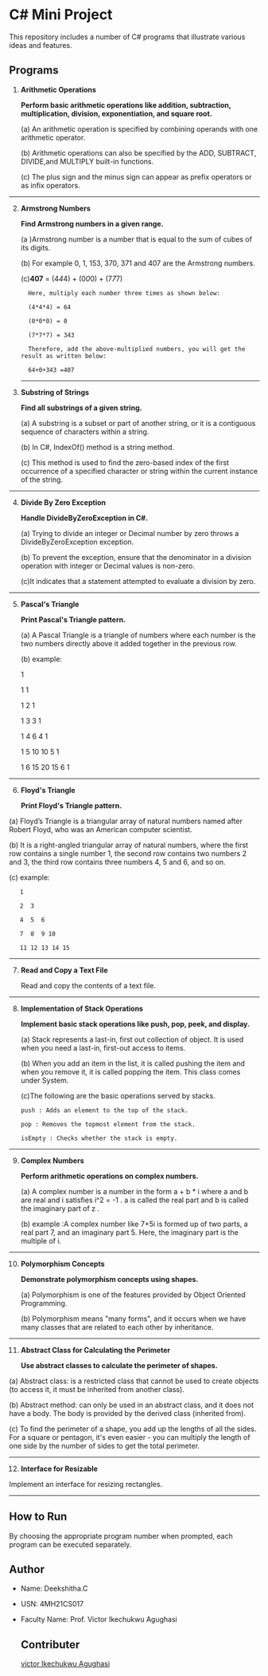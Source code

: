 
# C# Mini Project

This repository includes a number of C# programs that illustrate various ideas and features.

## Programs

1. **Arithmetic Operations**

    **Perform basic arithmetic operations like addition, subtraction, multiplication, division, exponentiation, and square root.**

   (a) An arithmetic operation is specified by combining operands with one arithmetic operator.
   
   (b) Arithmetic operations can also be specified by the ADD, SUBTRACT, DIVIDE,and MULTIPLY built-in functions.
   
   (c) The plus sign and the minus sign can appear as prefix operators or as infix operators.
   
   
 ********************************************************************************************************************************************
 
2. **Armstrong Numbers**
   
    **Find Armstrong numbers in a given range.**
   
   (a )Armstrong number is a number that is equal to the sum of cubes of its digits.

   (b) For example 0, 1, 153, 370, 371 and 407 are the Armstrong numbers.

   (c)**407** = (4*4*4) + (0*0*0) + (7*7*7)

         Here, multiply each number three times as shown below:

         (4*4*4) = 64

         (0*0*0) = 0

         (7*7*7) = 343

         Therefore, add the above-multiplied numbers, you will get the result as written below:

         64+0+343 =407
   
    *********************************************************************************************************************************************
4. **Substring of Strings**
   
   **Find all substrings of a given string.**

   (a) A substring is a subset or part of another string, or it is a contiguous sequence of characters within a string.

   (b) In C#, IndexOf() method is a string method.

   (c) This method is used to find the zero-based index of the first occurrence of a specified character or string within the current instance of the string.
   
   
 *********************************************************************************************************************************************
4. **Divide By Zero Exception**
   
    **Handle DivideByZeroException in C#.**

   (a) Trying to divide an integer or Decimal number by zero throws a DivideByZeroException exception.

   (b) To prevent the exception, ensure that the denominator in a division operation with integer or Decimal values is non-zero.
   
   (c)It indicates that a statement attempted to evaluate a division by zero.
   

 *********************************************************************************************************************************************
5. **Pascal's Triangle**
   
   **Print Pascal's Triangle pattern.**

   (a) A Pascal Triangle is a triangle of numbers where each number is the two numbers directly above it added together in the previous row.

   (b) example:

      1
   
      1 1
   
      1 2 1
   
      1 3 3 1
   
      1 4 6 4 1
   
      1 5 10 10 5 1
   
      1 6 15 20 15 6 1
   

 *********************************************************************************************************************************************
6. **Floyd's Triangle**

   **Print Floyd's Triangle pattern.**

  (a)  Floyd’s Triangle is a triangular array of natural numbers named after Robert Floyd, who was an American computer scientist.
  
  (b) It is a right-angled triangular array of natural numbers, where the first row contains a single number 1, the second row contains two numbers 2 and 3, the 
      third row contains three numbers 4, 5 and 6, and so on. 

  (c) example:

       1
       
       2  3
       
       4  5  6
       
       7  8  9 10
       
       11 12 13 14 15


 ******************************************************************************************************************************************************************
7. **Read and Copy a Text File**

   Read and copy the contents of a text file.
   

 ****************************************************************************************************************************************************************
8. **Implementation of Stack Operations**

   **Implement basic stack operations like push, pop, peek, and display.**

   (a) Stack represents a last-in, first out collection of object. It is used when you need a last-in, first-out access to items.

   (b) When you add an item in the list, it is called pushing the item and when you remove it, it is called popping the item. This class comes under System. 
    
   (c)The following are the basic operations served by stacks.
   
       push : Adds an element to the top of the stack.

       pop : Removes the topmost element from the stack.

       isEmpty : Checks whether the stack is empty.
   

 *****************************************************************************************************************************************************************
9. **Complex Numbers**

   **Perform arithmetic operations on complex numbers.**

    (a) A complex number is a number in the form a + b * i where a and b are real and i satisfies i^2 = -1 . a is called the real part and b is called the 
        imaginary part of z .

    (b) example :A complex number like 7+5i is formed up of two parts, a real part 7, and an imaginary part 5. Here, the imaginary part is the multiple of i.
   

 **************************************************************************************************************************************************************
10. **Polymorphism Concepts**
   
    **Demonstrate polymorphism concepts using shapes.**
    
     (a) Polymorphism is one of the features provided by Object Oriented Programming.

     (b) Polymorphism means "many forms", and it occurs when we have many classes that are related to each other by inheritance.
    

 *********************************************************************************************************************************************
11. **Abstract Class for Calculating the Perimeter**

    **Use abstract classes to calculate the perimeter of shapes.**

   (a)  Abstract class: is a restricted class that cannot be used to create objects (to access it, it must be inherited from another class).
   
   (b) Abstract method: can only be used in an abstract class, and it does not have a body. The body is provided by the derived class (inherited from).

   (c) To find the perimeter of a shape, you add up the lengths of all the sides. For a square or pentagon, it's even easier - you can multiply the length of one 
       side by the number of sides to get the total perimeter.
       

 *********************************************************************************************************************************************
12. **Interface for Resizable**

  Implement an interface for resizing rectangles.

 *********************************************************************************************************************************************

## How to Run

By choosing the appropriate program number when prompted, each program can be executed separately.

## Author

- Name: Deekshitha.C
- USN: 4MH21CS017
- Faculty Name: Prof. Victor Ikechukwu Agughasi

  ## Contributer
  [victor Ikechukwu Agughasi](https://github.com/Victor-Ikechukwu )
  
